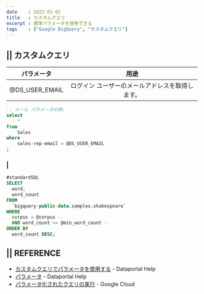 ```yaml
---
date    : 2022-01-01
title   : カスタムクエリ
excerpt : 標準パラメータを使用できる
tags    : ["Google BigQuery", "カスタムクエリ"]
---
```

## || カスタムクエリ

|パラメータ|用途|
|:-:|:-:|
|@DS_USER_EMAIL|ログイン ユーザーのメールアドレスを取得します。|

```SQL
-- メール パラメータの例:
select 
    * 
from 
    Sales 
where 
    sales-rep-email = @DS_USER_EMAIL
;
```

### | 
```SQL
#standardSQL
SELECT
  word,
  word_count
FROM
  `bigquery-public-data.samples.shakespeare`
WHERE
  corpus = @corpus -- 
  AND word_count >= @min_word_count -- 
ORDER BY
  word_count DESC;
```



## || REFERENCE
+ [カスタムクエリでパラメータを使用する](https://support.google.com/datastudio/answer/10588439?hl=ja) - Dataportal Help
+ [パラメータ](https://support.google.com/datastudio/answer/9002005#zippy=%2C%E3%81%93%E3%81%AE%E8%A8%98%E4%BA%8B%E3%81%AE%E5%86%85%E5%AE%B9) - Dataportal Help
+ [パラメータ化されたクエリの実行](https://cloud.google.com/bigquery/docs/parameterized-queries) - Google Cloud
